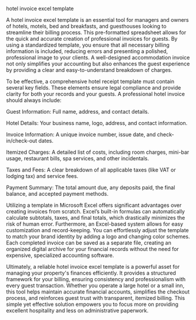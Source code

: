 hotel invoice excel template


A hotel invoice excel template is an essential tool for managers and owners of hotels, motels, bed and breakfasts, and guesthouses looking to streamline their billing process. This pre-formatted spreadsheet allows for the quick and accurate creation of professional invoices for guests. By using a standardized template, you ensure that all necessary billing information is included, reducing errors and presenting a polished, professional image to your clients. A well-designed accommodation invoice not only simplifies your accounting but also enhances the guest experience by providing a clear and easy-to-understand breakdown of charges.



To be effective, a comprehensive hotel receipt template must contain several key fields. These elements ensure legal compliance and provide clarity for both your records and your guests. A professional hotel invoice should always include:




Guest Information: Full name, address, and contact details.


Hotel Details: Your business name, logo, address, and contact information.


Invoice Information: A unique invoice number, issue date, and check-in/check-out dates.


Itemized Charges: A detailed list of costs, including room charges, mini-bar usage, restaurant bills, spa services, and other incidentals.


Taxes and Fees: A clear breakdown of all applicable taxes (like VAT or lodging tax) and service fees.


Payment Summary: The total amount due, any deposits paid, the final balance, and accepted payment methods.





Utilizing a template in Microsoft Excel offers significant advantages over creating invoices from scratch. Excel’s built-in formulas can automatically calculate subtotals, taxes, and final totals, which drastically minimizes the risk of human error. Furthermore, an Excel-based system allows for easy customization and record-keeping. You can effortlessly adjust the template to match your brand identity by adding a logo and changing color schemes. Each completed invoice can be saved as a separate file, creating an organized digital archive for your financial records without the need for expensive, specialized accounting software.



Ultimately, a reliable hotel invoice excel template is a powerful asset for managing your property's finances efficiently. It provides a structured framework for your billing, ensuring consistency and professionalism with every guest transaction. Whether you operate a large hotel or a small inn, this tool helps maintain accurate financial accounts, simplifies the checkout process, and reinforces guest trust with transparent, itemized billing. This simple yet effective solution empowers you to focus more on providing excellent hospitality and less on administrative paperwork.
